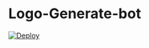 # Logo-Generate-bot


[![Deploy](https://www.herokucdn.com/deploy/button.svg)](https://heroku.com/deploy?template=https://github.com/chamoddeshanbot/Logo--Generate-bot.git)
